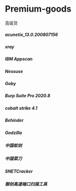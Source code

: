 # Premium-goods
高级货
##### acunetix_13.0.200807156



##### xray



##### IBM Appscan



##### Nessuse



##### Goby



##### Burp Suite Pro 2020.8



##### cobalt strike 4.1



##### Behinder



##### Godzilla



##### 中国蚁剑



##### 中国菜刀



##### SNETCracker



##### 御剑高速端口扫描工具
